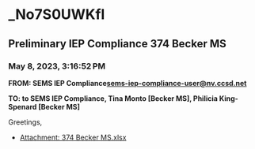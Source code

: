 # _No7S0UWKfI
## Preliminary IEP Compliance 374 Becker MS
### May 8, 2023, 3:16:52 PM
**FROM: SEMS IEP Compliance<sems-iep-compliance-user@nv.ccsd.net>**

**TO: to SEMS IEP Compliance, Tina Monto [Becker MS], Philicia King-Spenard [Becker MS]**


Greetings, 





* [Attachment: 374 Becker MS.xlsx](_No7S0UWKfI-attachment-1.xlsx)
